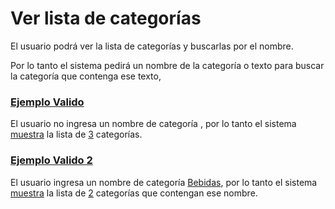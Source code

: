 # Ver lista de categorías

El usuario podrá ver la lista de categorías y buscarlas por el nombre.

Por lo tanto el sistema pedirá un nombre de la categoría o texto para buscar 
la categoría que contenga ese texto, 

### [Ejemplo Valido](- "basic")

El usuario no ingresa un nombre de categoría [](- "#name"), 
por lo tanto el sistema [muestra](- "#result=getCategories(#name)") 
la lista de [3](- "?=#result") categorías. 

### [Ejemplo Valido 2](- "basic2")

El usuario ingresa un nombre de categoría [Bebidas](- "#name"),
por lo tanto el sistema [muestra](- "#result=getCategories(#name)") 
la lista de [2](- "?=#result") categorías que contengan ese nombre. 